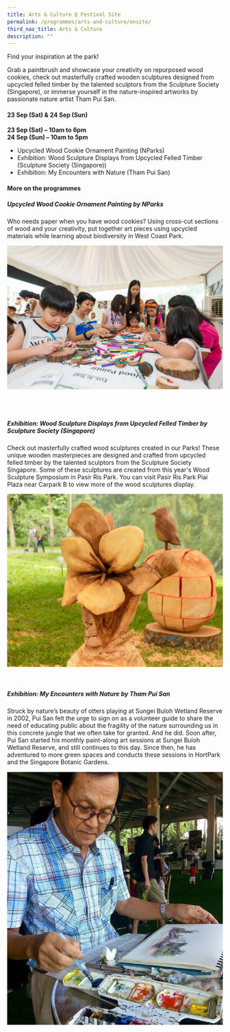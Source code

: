 ```yaml
---
title: Arts & Culture @ Festival Site
permalink: /programmes/arts-and-culture/onsite/
third_nav_title: Arts & Culture
description: ""
---
```

Find your inspiration at the park! 

Grab a paintbrush and showcase your creativity on repurposed wood cookies, check out masterfully crafted wooden sculptures designed from upcycled felled timber by the talented sculptors from the Sculpture Society (Singapore), or immerse yourself in the nature-inspired artworks by passionate nature artist Tham Pui San. 


#### 23 Sep (Sat) &amp; 24 Sep (Sun) <br>

**23 Sep (Sat) – 10am to 6pm** <br>
**24 Sep (Sun) – 10am to 5pm**

* Upcycled Wood Cookie Ornament Painting (NParks)
* Exhibition: Wood Sculpture Displays from Upcycled Felled Timber (Sculpture Society (Singapore))
* Exhibition: My Encounters with Nature (Tham Pui San)



#### More on the programmes


#####  **Upcycled Wood Cookie Ornament Painting by NParks** <br>
Who needs paper when you have wood cookies? Using cross-cut sections of wood and your creativity, put together art pieces using upcycled materials while learning about biodiversity in West Coast Park.

![Wood Cookie art](/images/parks%20fest%20wood%20cookie%20art.jpg)

<br>
<br>

#####  **Exhibition: Wood Sculpture Displays from Upcycled Felled Timber by Sculpture Society (Singapore)** <br> 

Check out masterfully crafted wood sculptures created in our Parks! These unique wooden masterpieces are designed and crafted from upcycled felled timber by the talented sculptors from the Sculpture Society Singapore. Some of these sculptures are created from this year's Wood Sculpture Symposium in Pasir Ris Park. You can visit Pasir Ris Park Piai Plaza near Carpark B to view more of the wood sculptures display.

![Sculpture Display](/images/teo%20huey%20ling_the%20amaryllis%20flower_2023.png)

<br> 

#####  **Exhibition: My Encounters with Nature by Tham Pui San**
Struck by nature’s beauty of otters playing at Sungei Buloh Wetland Reserve in 2002, Pui San felt the urge to sign on as a volunteer guide to share the need of educating public about the fragility of the nature surrounding us in this concrete jungle that we often take for granted. And he did. Soon after, Pui San started his monthly paint-along art sessions at Sungei Buloh Wetland Reserve, and still continues to this day. Since then, he has adventured to more green spaces and conducts these sessions in HortPark and the Singapore Botanic Gardens.


![Tham Pui San](/images/tham%20pui%20san.jpeg)